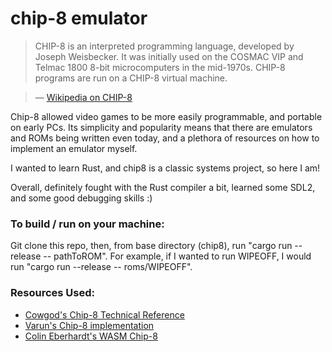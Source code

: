 # chip-8 emulator

> CHIP-8 is an interpreted programming language, developed by Joseph Weisbecker. It was initially used on the COSMAC VIP and Telmac 1800 8-bit microcomputers in the mid-1970s. CHIP-8 programs are run on a CHIP-8 virtual machine. 

> — [Wikipedia on CHIP-8](https://en.wikipedia.org/wiki/CHIP-8)

Chip-8 allowed video games to be more easily programmable, and portable on early PCs. Its simplicity and popularity means that there are emulators and ROMs being written even today, and a plethora of resources on how to implement an emulator myself.

I wanted to learn Rust, and chip8 is a classic systems project, so here I am! 

Overall, definitely fought with the Rust compiler a bit, learned some SDL2, and some good debugging skills :)

### To build / run on your machine: 

Git clone this repo, then, from base directory (chip8), run "cargo run --release -- pathToROM". For example, if I wanted to run WIPEOFF, I would run "cargo run --release -- roms/WIPEOFF". 

### Resources Used:
- [Cowgod's Chip-8 Technical Reference](http://devernay.free.fr/hacks/chip8/C8TECH10.HTM#1.0)
- [Varun's Chip-8 implementation](https://github.com/varunshenoy/rusty-chip8/tree/main)
- [Colin Eberhardt's WASM Chip-8](https://colineberhardt.github.io/wasm-rust-chip8/web/)
